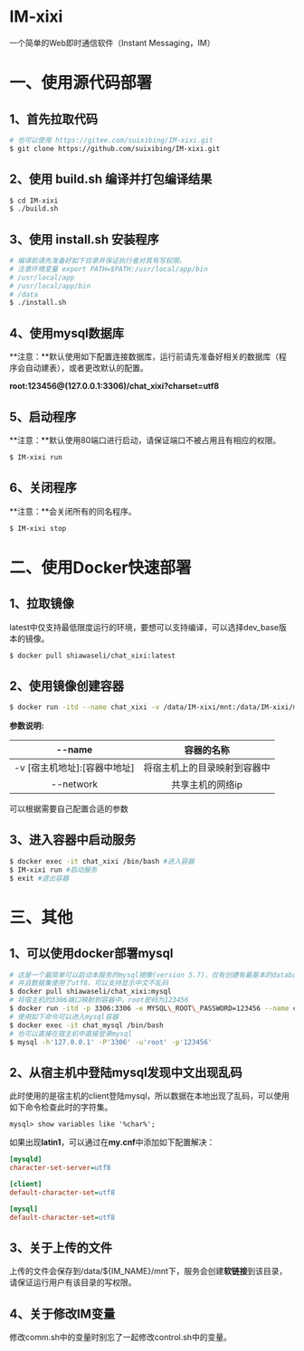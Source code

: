 # IM-xixi

一个简单的Web即时通信软件（Instant Messaging，IM）



#	一、使用源代码部署

##	1、首先拉取代码

```bash
# 也可以使用 https://gitee.com/suixibing/IM-xixi.git
$ git clone https://github.com/suixibing/IM-xixi.git
```

##	2、使用 build.sh 编译并打包编译结果

```bash
$ cd IM-xixi
$ ./build.sh
```

##	3、使用 install.sh 安装程序

```bash
# 编译前请先准备好如下目录并保证执行者对其有写权限。
# 注意环境变量 export PATH=$PATH:/usr/local/app/bin
# /usr/local/app
# /usr/local/app/bin
# /data
$ ./install.sh
```

##	4、使用mysql数据库

**注意：**默认使用如下配置连接数据库，运行前请先准备好相关的数据库（程序会自动建表），或者更改默认的配置。

**root:123456@(127.0.0.1:3306)/chat_xixi?charset=utf8**

##	5、启动程序

**注意：**默认使用80端口进行启动，请保证端口不被占用且有相应的权限。

```bash
$ IM-xixi run
```

##	6、关闭程序

**注意：**会关闭所有的同名程序。

```bash
$ IM-xixi stop
```



#	二、使用Docker快速部署

##	1、拉取镜像

latest中仅支持最低限度运行的环境，要想可以支持编译，可以选择dev_base版本的镜像。

```bash
$ docker pull shiawaseli/chat_xixi:latest
```

##	2、使用镜像创建容器

```bash
$ docker run -itd --name chat_xixi -v /data/IM-xixi/mnt:/data/IM-xixi/mnt --network host shiawaseli/chat_xixi:latest
```

**参数说明:**

|            --name            |          容器的名称          |
| :--------------------------: | :--------------------------: |
| -v [宿主机地址]:[容器中地址] | 将宿主机上的目录映射到容器中 |
|          --network           |       共享主机的网络ip       |

可以根据需要自己配置合适的参数

##	3、进入容器中启动服务

```bash
$ docker exec -it chat_xixi /bin/bash #进入容器
$ IM-xixi run #启动服务
$ exit #退出容器
```



#		三、其他

##	1、可以使用docker部署mysql

```bash
# 这是一个最简单可以启动本服务的mysql镜像(version 5.7)，仅有创建有最基本的database
# 并且数据集使用了utf8，可以支持显示中文不乱码
$ docker pull shiawaseli/chat_xixi:mysql
# 将宿主机的3306端口映射到容器中，root密码为123456
$ docker run -itd -p 3306:3306 -e MYSQL\_ROOT\_PASSWORD=123456 --name chat_mysql shiawaseli/chat_xixi:mysql
# 使用如下命令可以进入mysql容器
$ docker exec -it chat_mysql /bin/bash
# 也可以直接在宿主机中直接登录mysql
$ mysql -h'127.0.0.1' -P'3306' -u'root' -p'123456'
```

##	2、从宿主机中登陆mysql发现中文出现乱码

此时使用的是宿主机的client登陆mysql，所以数据在本地出现了乱码，可以使用如下命令检查此时的字符集。

```mysql
mysql> show variables like '%char%';
```

如果出现**latin1**，可以通过在**my.cnf**中添加如下配置解决：

```ini
[mysqld]
character-set-server=utf8 

[client]
default-character-set=utf8 

[mysql]
default-character-set=utf8
```

##	3、关于上传的文件

上传的文件会保存到/data/${IM_NAME}/mnt下，服务会创建**软链接**到该目录，请保证运行用户有该目录的写权限。

##	4、关于修改IM变量

修改comm.sh中的变量时别忘了一起修改control.sh中的变量。

